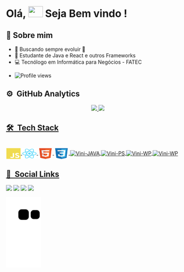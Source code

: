 <h1 align="left">Olá, <img src="https://raw.githubusercontent.com/kaueMarques/kaueMarques/master/hi.gif" height="30" width="40"> Seja Bem vindo !</h1>

## 👦&nbsp;Sobre mim
- 📗 Buscando sempre evoluir 🥇
- 🌱 Estudante de Java e React e outros Frameworks
- 💻 Tecnólogo em Informática para Negócios - FATEC
- <p align="left"> <img src="https://komarev.com/ghpvc/?username=viniciusserrano&color=yellow" alt="Profile views" /> </p>

## ⚙️ &nbsp;GitHub Analytics


<div align="center">
  <a href="https://github.com/viniciusserrano">
  <img height="180em" src="https://github-readme-stats.vercel.app/api?username=viniciusserrano&show_icons=true&theme=dracula&include_all_commits=true&count_private=true"/>
  <img height="180em" src="https://github-readme-stats.vercel.app/api/top-langs/?username=viniciusserrano&layout=compact&langs_count=7&theme=dracula"/>
</div>
  
  ## 🛠 &nbsp;Tech Stack
  <div style="display: inline_block"><br>
  <img align="center" alt="Vini-Js" height="30" width="40" src="https://raw.githubusercontent.com/devicons/devicon/master/icons/javascript/javascript-plain.svg">
  <img align="center" alt="Vini-React" height="30" width="40" src="https://raw.githubusercontent.com/devicons/devicon/master/icons/react/react-original.svg">
  <img align="center" alt="Vini-HTML" height="30" width="40" src="https://raw.githubusercontent.com/devicons/devicon/master/icons/html5/html5-original.svg">
  <img align="center" alt="Vini-CSS" height="30" width="40" src="https://raw.githubusercontent.com/devicons/devicon/master/icons/css3/css3-original.svg">
  <img align="center" alt="Vini-JAVA" height="30" width="40" src="https://cdn.jsdelivr.net/gh/devicons/devicon/icons/java/java-original-wordmark.svg">
  <img align="center" alt="Vini-PS" height="30" width="40" src="https://cdn.jsdelivr.net/gh/devicons/devicon/icons/photoshop/photoshop-line.svg">
  <img align="center" alt="Vini-WP" height="30" width="40" src="https://cdn.jsdelivr.net/gh/devicons/devicon/icons/wordpress/wordpress-plain.svg">
  <img align="center" alt="Vini-WP" height="30" width="40" src="https://cdn.jsdelivr.net/gh/devicons/devicon/icons/androidstudio/androidstudio-original.svg">
</div>

  ## 📌 &nbsp;Social Links
  
  <div> 
  <a href="https://www.instagram.com/vine_serrano/" target="_blank"><img src="https://img.shields.io/badge/-Instagram-%23E4405F?style=for-the-badge&logo=instagram&logoColor=white" target="_blank"></a>
 <a href="https://discord.gg/ViniSerrano#5630" target="_blank"><img src="https://img.shields.io/badge/Discord-7289DA?style=for-the-badge&logo=discord&logoColor=white" target="_blank"></a>    
  <a href = "mailto:viniciusgomesserrano@gmail.com"><img src="https://img.shields.io/badge/-Gmail-%23333?style=for-the-badge&logo=gmail&logoColor=white" target="_blank"></a> 
  <a href="www.linkedin.com/in/viniciusgserrano" target="_blank"><img src="https://img.shields.io/badge/-LinkedIn-%230077B5?style=for-the-badge&logo=linkedin&logoColor=white" target="_blank"></a>
  </div>
  
  ![Snake animation](https://github.com/viniciusserrano/viniciusserrano/blob/output/github-contribution-grid-snake.svg)
  
  ##
